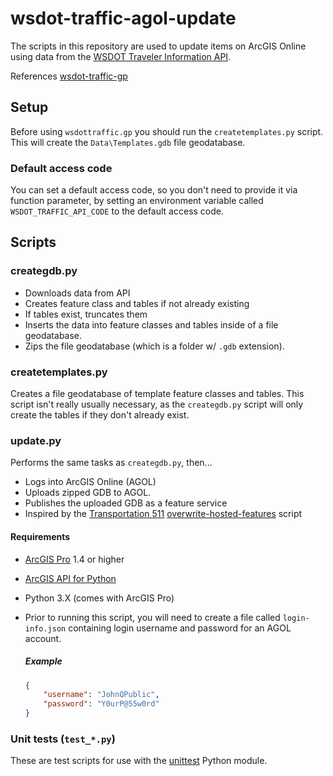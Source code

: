 wsdot-traffic-agol-update
=========================

The scripts in this repository are used to update items on ArcGIS Online using data from the [WSDOT Traveler Information API].

References [wsdot-traffic-gp]

Setup
-----
Before using `wsdottraffic.gp` you should run the `createtemplates.py` script.  This will create the `Data\Templates.gdb` file geodatabase.

### Default access code ###
You can set a default access code, so you don't need to provide it via function parameter, by setting an environment variable called `WSDOT_TRAFFIC_API_CODE` to the default access code.

Scripts
-------

### creategdb.py ###

* Downloads data from API
* Creates feature class and tables if not already existing
* If tables exist, truncates them
* Inserts the data into feature classes and tables inside of a file geodatabase.
* Zips the file geodatabase (which is a folder w/ `.gdb` extension).

### createtemplates.py ###

Creates a file geodatabase of template feature classes and tables. This script isn't really usually necessary, as the `creategdb.py` script will only create the tables if they don't already exist.

### update.py ###

Performs the same tasks as `creategdb.py`, then...

* Logs into ArcGIS Online (AGOL)
* Uploads zipped GDB to AGOL.
* Publishes the uploaded GDB as a feature service
* Inspired by the [Transportation 511](http://links.esri.com/stategovernment/help/transportation511) [overwrite-hosted-features](https://github.com/Esri/overwrite-hosted-features) script

#### Requirements ####

* [ArcGIS Pro] 1.4 or higher
* [ArcGIS API for Python]
* Python 3.X (comes with ArcGIS Pro)
* Prior to running this script, you will need to create a file called `login-info.json` containing login username and password for an AGOL account.

    ##### Example #####
    ```json
    {
        "username": "JohnQPublic",
        "password": "Y0urP@55w0rd"
    }
    ```

### Unit tests (`test_*.py`) ###

These are test scripts for use with the [unittest] Python module.

[ArcGIS]:http://resources.arcgis.com/
[ArcGIS API for Python]:https://developers.arcgis.com/python/
[ArcGIS Pro]:http://pro[.arcgis.co]m
[unittest]:https://docs.python.org/3/library/unittest.html
[wsdot-traffic-gp]:https://github.com/WSDOT-GIS/wsdot-traffic-gp/
[WSDOT Traveler Information API]:http://www.wsdot.wa.gov/Traffic/api/